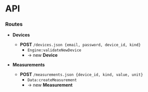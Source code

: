 # API

### Routes

* **Devices**

    * **POST** `/devices.json {email, password, device_id, kind}`
        * `Engine:validateNewDevice`
        * &rarr; new **Device**

* **Measurements**

    * **POST** `/measurements.json {device_id, kind, value, unit}`
        * `Data:createMeasurement`
        * &rarr; new **Measurement**
